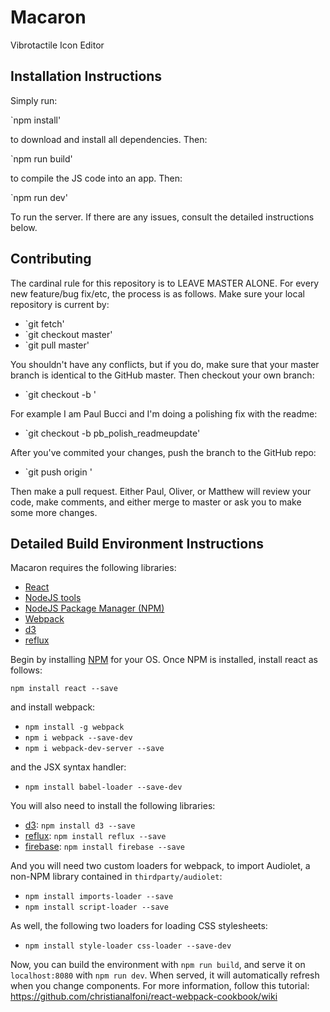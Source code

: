 # Macaron
Vibrotactile Icon Editor

## Installation Instructions

Simply run:

`npm install'

to download and install all dependencies. Then:

`npm run build'

to compile the JS code into an app. Then:

`npm run dev'

To run the server. If there are any issues, consult the detailed instructions below.

## Contributing

The cardinal rule for this repository is to LEAVE MASTER ALONE. For every new feature/bug fix/etc, the process is as follows. Make sure your local repository is current by:

- `git fetch'
- `git checkout master'
- `git pull master'

You shouldn't have any conflicts, but if you do, make sure that your master branch is identical to the GitHub master. Then checkout your own branch:

- `git checkout -b <your initials>_<fix tag>_<one-or-two-word-description>'

For example I am Paul Bucci and I'm doing a polishing fix with the readme:

- `git checkout -b pb_polish_readmeupdate'

After you've commited your changes, push the branch to the GitHub repo:

- `git push origin <your initials>_<fix tag>_<one-or-two-word-description>'

Then make a pull request. Either Paul, Oliver, or Matthew will review your code, make comments, and either merge to master or ask you to make some more changes.

## Detailed Build Environment Instructions

Macaron requires the following libraries:

 - [React][react]
 - [NodeJS tools][nodejs]
 - [NodeJS Package Manager (NPM)][npm]
 - [Webpack][webpack]
 - [d3][d3]
 - [reflux][reflux]

Begin by installing [NPM][npm] for your OS. Once NPM is installed, install react as follows:

 `npm install react --save`

and install webpack:

 - `npm install -g webpack`
 - `npm i webpack --save-dev`
 - `npm i webpack-dev-server --save`

and the JSX syntax handler:

- `npm install babel-loader --save-dev`

You will also need to install the following libraries:

- [d3][d3]: `npm install d3 --save`
- [reflux][reflux]: `npm install reflux --save`
- [firebase][firebase]: `npm install firebase --save`

And you will need two custom loaders for webpack, to import Audiolet, a non-NPM library contained in `thirdparty/audiolet`:

 - `npm install imports-loader --save`
 - `npm install script-loader --save`

 As well, the following two loaders for loading CSS stylesheets:
 
 - `npm install style-loader css-loader --save-dev`

Now, you can build the environment with `npm run build`, and serve it on `localhost:8080` with `npm run dev`. When served, it will automatically refresh when you change components. 
For more information, follow this tutorial: https://github.com/christianalfoni/react-webpack-cookbook/wiki


[nodejs]: http://nodejs.org
[npm]: https://www.npmjs.org
[react]: http://facebook.github.io/react/
[webpack]: http://webpack.github.io
[d3]: http://d3js.org
[reflux]: https://github.com/spoike/refluxjs
[firebase]: https://www.firebase.com

